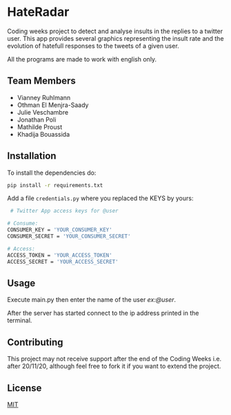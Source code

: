 # HateRadar

Coding weeks project to detect and analyse insults in the replies to a twitter user. This app provides several graphics representing the insult rate and the evolution of hatefull responses to the tweets of a given user.

All the programs are made to work with english only. 

## Team Members
+ Vianney Ruhlmann
+ Othman El Menjra-Saady
+ Julie Veschambre
+ Jonathan Poli
+ Mathilde Proust
+ Khadija Bouassida
## Installation

To install the dependencies do:

```bash
pip install -r requirements.txt
```

Add a file ```credentials.py``` where you replaced the KEYS by yours:
```bash
 # Twitter App access keys for @user

# Consume:
CONSUMER_KEY = 'YOUR_CONSUMER_KEY'
CONSUMER_SECRET = 'YOUR_CONSUMER_SECRET'

# Access:
ACCESS_TOKEN = 'YOUR_ACCESS_TOKEN'
ACCESS_SECRET = 'YOUR_ACCESS_SECRET'
```

## Usage

Execute main.py then enter the name of the user *ex:@user*.

After the server has started connect to the ip address printed in the terminal.

## Contributing
This project may not receive support after the end of the Coding Weeks i.e. after 20/11/20, although feel free to fork it if you want to extend the project.

## License
[MIT](https://choosealicense.com/licenses/mit/)
